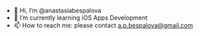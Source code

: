- 👋 Hi, I’m @anastasiabespalova
- 🌱 I’m currently learning iOS Apps Development
- 📫 How to reach me: please contact a.p.bespalova@gmail.com

<!---
anastasiabespalova/anastasiabespalova is a ✨ special ✨ repository because its `README.md` (this file) appears on your GitHub profile.
You can click the Preview link to take a look at your changes.
--->
